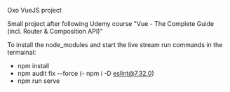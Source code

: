 Oxo VueJS project

Small project after following Udemy course "Vue - The Complete Guide (incl. Router & Composition API)"

To install the node_modules and start the live stream run commands in the termainal:
- npm install
- npm audit fix --force
(- npm i -D eslint@7.32.0)
- npm run serve
